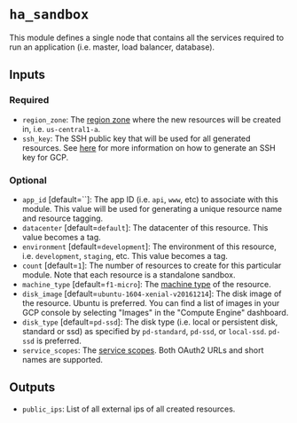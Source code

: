 # `ha_sandbox`

This module defines a single node that contains all the services required to run an application (i.e. master, load balancer, database).

## Inputs

### Required

- `region_zone`: The [region zone](https://cloud.google.com/compute/docs/regions-zones/regions-zones) where the new resources will be created in, i.e. `us-central1-a`.
- `ssh_key`: The SSH public key that will be used for all generated resources. See [here](https://cloud.google.com/compute/docs/instances/adding-removing-ssh-keys) for more information on how to generate an SSH key for GCP.

### Optional

- `app_id` [default=``]: The app ID (i.e. `api`, `www`, etc) to associate with this module. This value will be used for generating a unique resource name and resource tagging.
- `datacenter` [default=`default`]: The datacenter of this resource. This value becomes a tag.
- `environment` [default=`development`]: The environment of this resource, i.e. `development`, `staging`, etc. This value becomes a tag.
- `count` [default=`1`]: The number of resources to create for this particular module. Note that each resource is a standalone sandbox.
- `machine_type` [default=`f1-micro`]: The [machine type](https://cloud.google.com/compute/docs/machine-types) of the resource.
- `disk_image` [default=`ubuntu-1604-xenial-v20161214`]: The disk image of the resource. Ubuntu is preferred. You can find a list of images in your GCP console by selecting "Images" in the "Compute Engine" dashboard.
- `disk_type` [default=`pd-ssd`]: The disk type (i.e. local or persistent disk, standard or ssd) as specified by `pd-standard`, `pd-ssd`, or `local-ssd`. `pd-ssd` is preferred.
- `service_scopes`: The [service scopes](https://developers.google.com/identity/protocols/googlescopes). Both OAuth2 URLs and short names are supported.

## Outputs

- `public_ips`: List of all external ips of all created resources.
